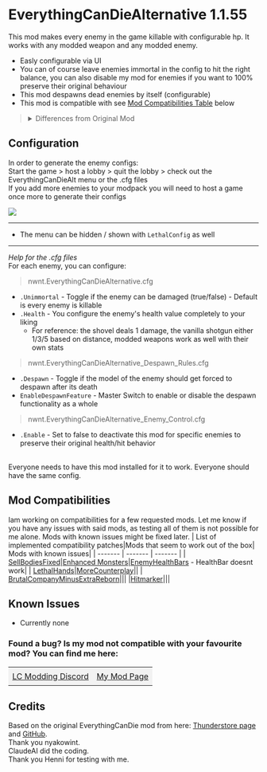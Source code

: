 # EverythingCanDieAlternative 1.1.55

This mod makes every enemy in the game killable with configurable hp. It works with any modded weapon and any modded enemy.
- Easly configurable via UI
- You can of course leave enemies immortal in the config to hit the right balance, you can also disable my mod for enemies if you want to 100% preserve their original behaviour
- This mod despawns dead enemies by itself (configurable)
- This mod is compatible with see [Mod Compatibilities Table](#Mod-Compatibilities) below

> <details><summary> Differences from Original Mod</summary>- No separate shotgun/melee weapon settings<br>- No Explosion Effects: Enemies simply despawn or play their death animation if allowed to by the despawn config<br>- An alternative version of the EverythingCanDie mod from TheFluff as it did not work for me with a few modded enemies</details>

## Configuration
In order to generate the enemy configs: <br>
Start the game > host a lobby > quit the lobby > check out the EverythingCanDieAlt menu or the .cfg files<br>
If you add more enemies to your modpack you will need to host a game once more to generate their configs

![](https://i.imgur.com/jMikt8q.png)
____
- The menu can be hidden / shown with `LethalConfig` as well
____
_Help for the .cfg files_
<br>For each enemy, you can configure:
> nwnt.EverythingCanDieAlternative.cfg
- `.Unimmortal` - Toggle if the enemy can be damaged (true/false) - Default is every enemy is killable
- `.Health` - You configure the enemy's health value completely to your liking
  - For reference: the shovel deals 1 damage, the vanilla shotgun either 1/3/5 based on distance, modded weapons work as well with their own stats

> nwnt.EverythingCanDieAlternative_Despawn_Rules.cfg<br>
- `.Despawn` - Toggle if the model of the enemy should get forced to despawn after its death
- `EnableDespawnFeature` - Master Switch to enable or disable the despawn functionality as a whole

> nwnt.EverythingCanDieAlternative_Enemy_Control.cfg<br>
- `.Enable` - Set to false to deactivate this mod for specific enemies to preserve their original health/hit behavior

<br>Everyone needs to have this mod installed for it to work. Everyone should have the same config.

## Mod Compatibilities
Iam working on compatibilities for a few requested mods. Let me know if you have any issues with said mods, as testing all of them is not possible for me alone. Mods with known issues might be fixed later.
| List of implemented compatibility patches|Mods that seem to work out of the box| Mods with known issues|
| ------- | ------- | ------- |
| [SellBodiesFixed](https://thunderstore.io/c/lethal-company/p/Entity378/SellBodiesFixed/)|[Enhanced Monsters](https://thunderstore.io/c/lethal-company/p/VELD/Enhanced_Monsters/)|[EnemyHealthBars](https://thunderstore.io/c/lethal-company/p/NotezyTeam/EnemyHealthBars/) - HealthBar doesnt work|
| [LethalHands](https://thunderstore.io/c/lethal-company/p/SlapItNow/LethalHands/)|[MoreCounterplay](https://thunderstore.io/c/lethal-company/p/BaronDrakula/MoreCounterplay/)||
| [BrutalCompanyMinusExtraReborn](https://thunderstore.io/c/lethal-company/p/SoftDiamond/BrutalCompanyMinusExtraReborn/)|||
|[Hitmarker](https://thunderstore.io/c/lethal-company/p/Zehs/Hitmarker/)|||

## Known Issues
- Currently none

<h3>Found a bug? Is my mod not compatible with your favourite mod? You can find me here:</h3>

<table>
  <tr>
    <td style="padding: 8px; background-color: #f2f2f2;"><a href="https://discord.gg/8DgrNrH8Z5">LC Modding Discord</a></td>
    <td style="padding: 8px; background-color: #f2f2f2;"><a href="https://discord.com/channels/1168655651455639582/1348071762549805208">My Mod Page</a></td>
  </tr>
</table>

## Credits
Based on the original EverythingCanDie mod from here: [Thunderstore page](https://thunderstore.io/c/lethal-company/p/TheFluff/EverythingCanDie/) and [GitHub](https://github.com/nyakowint/EverythingCanDie-LC/tree/main).
<br> Thank you nyakowint.
<br> ClaudeAI did the coding. 
<br> Thank you Henni for testing with me.
